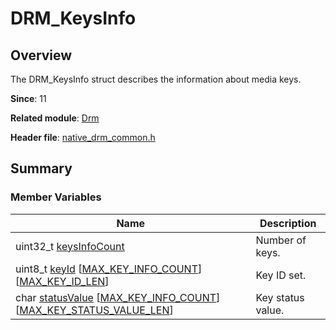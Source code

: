 # DRM_KeysInfo


## Overview

The DRM_KeysInfo struct describes the information about media keys.

**Since**: 11

**Related module**: [Drm](_drm.md)

**Header file**: [native_drm_common.h](native__drm__common_8h.md)


## Summary


### Member Variables

| Name| Description| 
| -------- | -------- |
| uint32_t [keysInfoCount](_drm.md#keysinfocount) | Number of keys.| 
| uint8_t [keyId](_drm.md#keyid) [[MAX_KEY_INFO_COUNT](_drm.md#max_key_info_count)][[MAX_KEY_ID_LEN](_drm.md#max_key_id_len)] | Key ID set.| 
| char [statusValue](_drm.md#statusvalue-12) [[MAX_KEY_INFO_COUNT](_drm.md#max_key_info_count)][[MAX_KEY_STATUS_VALUE_LEN](_drm.md#max_key_status_value_len)] | Key status value.| 
